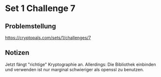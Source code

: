 
# Set 1 Challenge 7

## Problemstellung

https://cryptopals.com/sets/1/challenges/7

## Notizen

Jetzt fängt "richtige" Kryptographie an. Allerdings: Die Bibliothek einbinden und verwenden ist nur marginal schwieriger als openssl zu benutzen.
